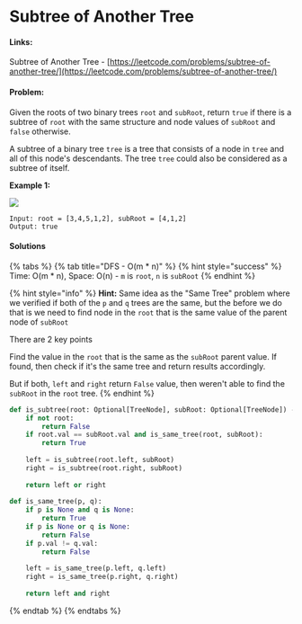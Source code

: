 # Subtree of Another Tree

#### Links:

Subtree of Another Tree - [https://leetcode.com/problems/subtree-of-another-tree/](https://leetcode.com/problems/subtree-of-another-tree/)

#### Problem:

Given the roots of two binary trees `root` and `subRoot`, return `true` if there is a subtree of `root` with the same structure and node values of `subRoot` and `false` otherwise.

A subtree of a binary tree `tree` is a tree that consists of a node in `tree` and all of this node's descendants. The tree `tree` could also be considered as a subtree of itself.

**Example 1:**

![](https://assets.leetcode.com/uploads/2021/04/28/subtree1-tree.jpg)

```
Input: root = [3,4,5,1,2], subRoot = [4,1,2]
Output: true
```

#### Solutions

{% tabs %}
{% tab title="DFS - O(m * n)" %}
{% hint style="success" %}
Time: O(m \* n), Space: O(n) - `m` is `root`, `n` is `subRoot`
{% endhint %}

{% hint style="info" %}
**Hint:** Same idea as the "Same Tree" problem where we verified if both of the `p` and `q` trees are the same, but the before we do that is we need to find node in the `root` that is the same value of the parent node of `subRoot`

There are 2 key points

Find the value in the `root` that is the same as the `subRoot` parent value. If found, then check if it's the same tree and return results accordingly.

But if both, `left` and `right` return `False` value, then weren't able to find the `subRoot` in the `root` tree.
{% endhint %}

```python
def is_subtree(root: Optional[TreeNode], subRoot: Optional[TreeNode]) -> bool:
    if not root:
        return False
    if root.val == subRoot.val and is_same_tree(root, subRoot):
        return True
        
    left = is_subtree(root.left, subRoot)
    right = is_subtree(root.right, subRoot)
    
    return left or right
    
def is_same_tree(p, q):
    if p is None and q is None:
        return True
    if p is None or q is None:
        return False
    if p.val != q.val:
        return False
    
    left = is_same_tree(p.left, q.left)
    right = is_same_tree(p.right, q.right)
    
    return left and right
```
{% endtab %}
{% endtabs %}
